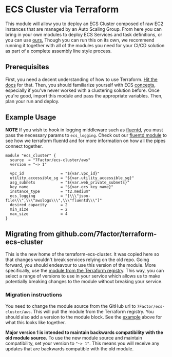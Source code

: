 # ECS Cluster via Terraform

This module will allow you to deploy an ECS Cluster composed of raw EC2 instances that are managed by an Auto Scaling Group.
From here you can bring in your own modules to deploy ECS Services and task definitions, or you can use 
[ours.](https://github.com/7Factor/terraform-ecs-http-task) Though you can run this on its own, we recommend running it together
with all of the modules you need for your CI/CD solution as part of a complete assembly line style process.

## Prerequisites

First, you need a decent understanding of how to use Terraform. [Hit the docs](https://www.terraform.io/intro/index.html) for that.
Then, you should familiarize yourself with ECS [concepts](https://aws.amazon.com/ecs/getting-started/), especially if you've 
never worked with a clustering solution before. Once you're good, import this module and 
pass the appropriate variables. Then, plan your run and deploy.

## Example Usage

**NOTE**
If you wish to hook in logging middleware such as [fluentd](https://www.fluentd.org/), you must pass the necessary params
to `ecs_logging`. Check out our [fluentd module](https://github.com/7Factor/terraform-ecs-fluentd) to see how we terraform
fluentd and for more information on how all the pipes connect together.

```hcl-terraform
module "ecs_cluster" {
  source  = "7Factor/ecs-cluster/aws"
  version = "~> 1"

  vpc_id                = "${var.vpc_id}"
  utility_accessible_sg = "${var.utility_accessible_sg}"
  asg_subnets           = "${var.web_private_subnets}"
  key_name              = "${var.ecs_key_name}"
  instance_type         = "t2.medium"
  ecs_logging           = "[\\\"json-file\\\",\\\"awslogs\\\",\\\"fluentd\\\"]"
  desired_capacity      = 2
  min_size              = 2
  max_size              = 4
}
```

## Migrating from github.com/7factor/terraform-ecs-cluster

This is the new home of the terraform-ecs-cluster. It was copied here so that changes wouldn't break services relying on
the old repo. Going forward, you should endeavour to use this version of the module. More specifically, use the [module
from the Terraform registry](https://registry.terraform.io/modules/7Factor/ecs-cluster/aws/latest). This way, you can
select a range of versions to use in your service which allows us to make potentially breaking changes to the module
without breaking your service.

### Migration instructions

You need to change the module source from the GitHub url to `7Factor/ecs-cluster/aws`. This will pull the module from
the Terraform registry. You should also add a version to the module block. See the [example](#example-usage) above for
what this looks like together.

**Major version 1 is intended to maintain backwards compatibility with the old module source.** To use the new module
source and maintain compatibility, set your version to `"~> 1"`. This means you will receive any updates that are
backwards compatible with the old module.
